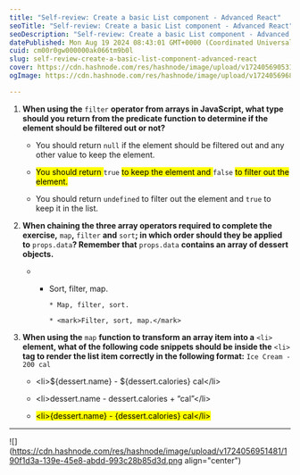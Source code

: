 ```yaml
---
title: "Self-review: Create a basic List component - Advanced React"
seoTitle: "Self-review: Create a basic List component - Advanced React"
seoDescription: "Self-review: Create a basic List component - Advanced React"
datePublished: Mon Aug 19 2024 08:43:01 GMT+0000 (Coordinated Universal Time)
cuid: cm00r0gw000000ak066tm9b0l
slug: self-review-create-a-basic-list-component-advanced-react
cover: https://cdn.hashnode.com/res/hashnode/image/upload/v1724056905311/216c09bd-f76e-4d2a-b839-a7c030c858af.png
ogImage: https://cdn.hashnode.com/res/hashnode/image/upload/v1724056968098/c9094ccf-f911-4471-a216-372df1f5ed71.png

---
```


1. **When using the** `filter` **operator from arrays in JavaScript, what type should you return from the predicate function to determine if the element should be filtered out or not?**
    
    * You should return `null` if the element should be filtered out and any other value to keep the element.
        
    * <mark>You should return </mark> `true` <mark>to keep the element and </mark> `false` <mark>to filter out the element.</mark>
        
    * You should return `undefined` to filter out the element and `true` to keep it in the list.
        
2. **When chaining the three array operators required to complete the exercise,** `map`**,** `filter` **and** `sort`**; in which order should they be applied to** `props.data`**? Remember that** `props.data` **contains an array of dessert objects.**
    
    * * Sort, filter, map.
            
            * Map, filter, sort.
                
            * <mark>Filter, sort, map.</mark>
                
3. **When using the** `map` **function to transform an array item into a** `<li>` **element, what of the following code snippets should be inside the** `<li>` **tag to render the list item correctly in the following format:** `Ice Cream - 200 cal`
    
    * &lt;li&gt;${dessert.name} - ${dessert.calories} cal&lt;/li&gt;
        
    * &lt;li&gt;dessert.name - dessert.calories + “cal”&lt;/li&gt;
        
    * <mark>&lt;li&gt;{dessert.name} - {dessert.calories} cal&lt;/li&gt;</mark>
        

---

![](https://cdn.hashnode.com/res/hashnode/image/upload/v1724056951481/190f1d3a-139e-45e8-abdd-993c28b85d3d.png align="center")